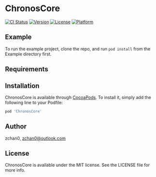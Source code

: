 # ChronosCore

[![CI Status](https://img.shields.io/travis/zchan0/ChronosCore.svg?style=flat)](https://travis-ci.org/zchan0/ChronosCore)
[![Version](https://img.shields.io/cocoapods/v/ChronosCore.svg?style=flat)](https://cocoapods.org/pods/ChronosCore)
[![License](https://img.shields.io/cocoapods/l/ChronosCore.svg?style=flat)](https://cocoapods.org/pods/ChronosCore)
[![Platform](https://img.shields.io/cocoapods/p/ChronosCore.svg?style=flat)](https://cocoapods.org/pods/ChronosCore)

## Example

To run the example project, clone the repo, and run `pod install` from the Example directory first.

## Requirements

## Installation

ChronosCore is available through [CocoaPods](https://cocoapods.org). To install
it, simply add the following line to your Podfile:

```ruby
pod 'ChronosCore'
```

## Author

zchan0, zchan0@outlook.com

## License

ChronosCore is available under the MIT license. See the LICENSE file for more info.

